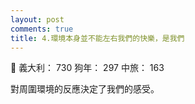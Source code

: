 ```yaml
---
layout: post
comments: true
title: 4.環境本身並不能左右我們的快樂，是我們
---
```


:pray: 義大利： 730 狗年： 297 中旅： 163


對周圍環境的反應決定了我們的感受。
